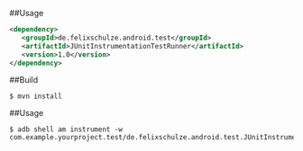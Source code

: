 ##Usage

```xml
<dependency>
   <groupId>de.felixschulze.android.test</groupId>
   <artifactId>JUnitInstrumentationTestRunner</artifactId>
   <version>1.0</version>
</dependency>
```

##Build

    $ mvn install

##Usage

    $ adb shell am instrument -w com.example.yourproject.test/de.felixschulze.android.test.JUnitInstrumentationTestRunner
